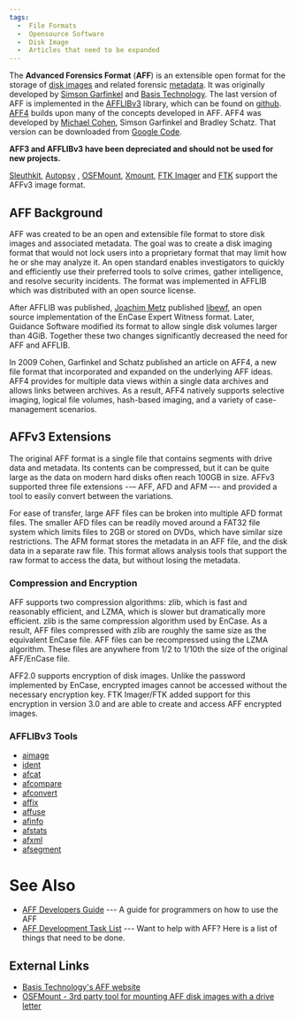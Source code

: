 ```yaml
---
tags:
  -  File Formats
  -  Opensource Software
  -  Disk Image
  -  Articles that need to be expanded
---
```

The **Advanced Forensics Format** (**AFF**) is an extensible open format
for the storage of [disk images](disk_image.md) and related
forensic [metadata](metadata.md). It was originally developed by
[Simson Garfinkel](simson_garfinkel.md) and [Basis
Technology](basis_technology.md). The last version of AFF is
implemented in the [AFFLIBv3](afflibv3.md) library, which can be
found on [github](https://github.com/simsong/AFFLIBv3).
[AFF4](aff4.md) builds upon many of the concepts developed in
AFF. AFF4 was developed by [Michael Cohen](michael_cohen.md),
Simson Garfinkel and Bradley Schatz. That version can be downloaded from
[Google Code](https://code.google.com/p/aff4/).

**AFF3 and AFFLIBv3 have been depreciated and should not be used for new
projects.**

[Sleuthkit](sleuthkit.md), [Autopsy](Autopsy.md) ,
[OSFMount](osfmount.md), [Xmount](xmount.md), [FTK
Imager](ftk_imager.md) and [FTK](ftk.md) support the
AFFv3 image format.

## AFF Background

AFF was created to be an open and extensible file format to store disk
images and associated metadata. The goal was to create a disk imaging
format that would not lock users into a proprietary format that may
limit how he or she may analyze it. An open standard enables
investigators to quickly and efficiently use their preferred tools to
solve crimes, gather intelligence, and resolve security incidents. The
format was implemented in AFFLIB which was distributed with an open
source license.

After AFFLIB was published, [Joachim Metz](joachim_metz.md)
published [libewf](libewf.md), an open source implementation of
the EnCase Expert Witness format. Later, Guidance Software modified its
format to allow single disk volumes larger than 4GiB. Together these two
changes significantly decreased the need for AFF and AFFLIB.

In 2009 Cohen, Garfinkel and Schatz published an article on AFF4, a new
file format that incorporated and expanded on the underlying AFF ideas.
AFF4 provides for multiple data views within a single data archives and
allows links between archives. As a result, AFF4 natively supports
selective imaging, logical file volumes, hash-based imaging, and a
variety of case-management scenarios.

## AFFv3 Extensions

The original AFF format is a single file that contains segments with
drive data and metadata. Its contents can be compressed, but it can be
quite large as the data on modern hard disks often reach 100GB in size.
AFFv3 supported three file extensions --– AFF, AFD and AFM –-- and
provided a tool to easily convert between the variations.

For ease of transfer, large AFF files can be broken into multiple AFD
format files. The smaller AFD files can be readily moved around a FAT32
file system which limits files to 2GB or stored on DVDs, which have
similar size restrictions. The AFM format stores the metadata in an AFF
file, and the disk data in a separate raw file. This format allows
analysis tools that support the raw format to access the data, but
without losing the metadata.

### Compression and Encryption

AFF supports two compression algorithms: zlib, which is fast and
reasonably efficient, and LZMA, which is slower but dramatically more
efficient. zlib is the same compression algorithm used by EnCase. As a
result, AFF files compressed with zlib are roughly the same size as the
equivalent EnCase file. AFF files can be recompressed using the LZMA
algorithm. These files are anywhere from 1/2 to 1/10th the size of the
original AFF/EnCase file.

AFF2.0 supports encryption of disk images. Unlike the password
implemented by EnCase, encrypted images cannot be accessed without the
necessary encryption key. FTK Imager/FTK added support for this
encryption in version 3.0 and are able to create and access AFF
encrypted images.

### AFFLIBv3 Tools

- [aimage](aimage.md)
- [ident](ident.md)
- [afcat](afcat.md)
- [afcompare](afcompare.md)
- [afconvert](afconvert.md)
- [affix](affix.md)
- [affuse](affuse.md)
- [afinfo](afinfo.md)
- [afstats](afstats.md)
- [afxml](afxml.md)
- [afsegment](afsegment.md)

# See Also

- [AFF Developers Guide](aff_developers_guide.md) --- A guide
  for programmers on how to use the AFF
- [AFF Development Task List](aff_development_task_list.md) ---
  Want to help with AFF? Here is a list of things that need to be done.

## External Links

- [Basis Technology's AFF
  website](http://www.basistech.com/digital-forensics/aff.html)
- [OSFMount - 3rd party tool for mounting AFF disk images with a drive
  letter](http://www.osforensics.com/tools/mount-disk-images.html)
